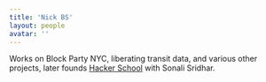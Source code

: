 ```yaml
---
title: 'Nick BS'
layout: people
avatar: ''
---
```


Works on Block Party NYC, liberating transit data, and various other projects, later founds <a href="https://www.hackerschool.com">Hacker School</a> with Sonali Sridhar.